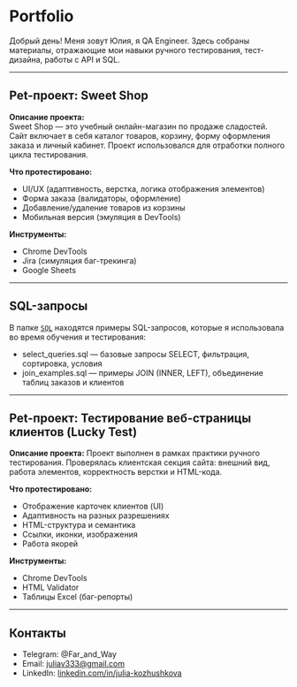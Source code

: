 # Portfolio
Добрый день! Меня зовут Юлия, я QA Engineer. Здесь собраны материалы, отражающие мои навыки ручного тестирования, тест-дизайна, работы с API и SQL.

---

## Pet-проект: Sweet Shop

**Описание проекта:**  
Sweet Shop — это учебный онлайн-магазин по продаже сладостей. Сайт включает в себя каталог товаров, корзину, форму оформления заказа и личный кабинет. Проект использовался для отработки полного цикла тестирования.

**Что протестировано:**
- UI/UX (адаптивность, верстка, логика отображения элементов)
- Форма заказа (валидаторы, оформление)
- Добавление/удаление товаров из корзины
- Мобильная версия (эмуляция в DevTools)

**Инструменты:**
- Chrome DevTools
- Jira (симуляция баг-трекинга)
- Google Sheets


---

## SQL-запросы

В папке [`SQL`](SQL/) находятся примеры SQL-запросов, которые я использовала во время обучения и тестирования:

- select_queries.sql — базовые запросы SELECT, фильтрация, сортировка, условия
- join_examples.sql — примеры JOIN (INNER, LEFT), объединение таблиц заказов и клиентов

---

## Pet-проект: Тестирование веб-страницы клиентов (Lucky Test)

**Описание проекта:**
Проект выполнен в рамках практики ручного тестирования. Проверялась клиентская секция сайта: внешний вид, работа элементов, корректность верстки и HTML-кода.

**Что протестировано:**
- Отображение карточек клиентов (UI)
- Адаптивность на разных разрешениях
- HTML-структура и семантика
- Ссылки, иконки, изображения
- Работа якорей

**Инструменты:**
- Chrome DevTools
- HTML Validator 
- Таблицы Excel (баг-репорты)


---

## Контакты

- Telegram: @Far_and_Way  
- Email: juliav333@gmail.com
- LinkedIn: [linkedin.com/in/julia-kozhushkova](https://www.linkedin.com/in/julia-kozhushkova/)
